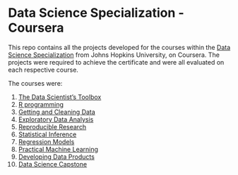 # Data Science Specialization - Coursera 

This repo contains all the projects developed for the courses within the [Data Science Specialization](https://www.coursera.org/specializations/jhu-data-science) from Johns Hopkins University, on Coursera. The projects were required to achieve the certificate and were all evaluated on each respective course. 

The courses were:
1.  [The Data Scientist’s Toolbox](https://github.com/ElisaRMA/Coursera-Data-Science-Specialization/tree/main/Data%20Scientist's%20Toolbox)
2.  [R programming](https://github.com/ElisaRMA/Coursera-Data-Science-Specialization/tree/main/RProgramming)
3.  [Getting and Cleaning Data](https://github.com/ElisaRMA/Coursera-Data-Science-Specialization/tree/main/Getting%20and%20Cleaning%20Data)
4.  [Exploratory Data Analysis](https://github.com/ElisaRMA/Coursera-Data-Science-Specialization/tree/main/Exploratory%20Data%20Analysis) 
5.  [Reproducible Research](https://github.com/ElisaRMA/Coursera-Data-Science-Specialization/tree/main/Reproducible%20Research)
6.  [Statistical Inference](https://github.com/ElisaRMA/Coursera-Data-Science-Specialization/tree/main/Statistical%20Inference)
7.  [Regression Models](https://github.com/ElisaRMA/Coursera-Data-Science-Specialization/tree/main/Regression%20Models)
8.  [Practical Machine Learning](https://github.com/ElisaRMA/Coursera-Data-Science-Specialization/tree/main/Practical%20Machine%20Learning)
9.  [Developing Data Products](https://github.com/ElisaRMA/Coursera-Data-Science-Specialization/tree/main/Developing%20Data%20Products)
10. [Data Science Capstone](https://github.com/ElisaRMA/Coursera-Data-Science-Specialization/tree/main/Data%20Science%20Capstone)





